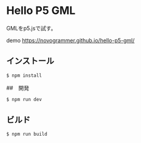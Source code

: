 # Hello P5 GML

GMLをp5.jsで試す。

demo https://novogrammer.github.io/hello-p5-gml/

## インストール
```bash
$ npm install
```

##　開発
```bash
$ npm run dev
```

## ビルド
```bash
$ npm run build
```


